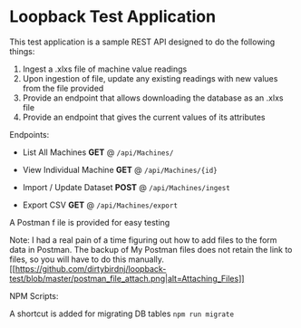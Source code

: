 # Loopback Test Application

This test application is a sample REST API designed to do the following things:

1. Ingest a .xlxs file of machine value readings
2. Upon ingestion of file, update any existing readings with new values from the file provided
3. Provide an endpoint that allows downloading the database as an .xlxs file
4. Provide an endpoint that gives the current values of its attributes

Endpoints: 

* List All Machines **GET** @ `/api/Machines/`

* View Individual Machine **GET** @ `/api/Machines/{id}`

* Import / Update Dataset **POST** @ `/api/Machines/ingest`

* Export CSV **GET** @ `/api/Machines/export`

A Postman f ile is provided for easy testing

Note: I had a real pain of a time figuring out how to add files to the form data in Postman. The backup of My Postman files does not retain the link to files, so you will have to do this manually.
[[https://github.com/dirtybirdnj/loopback-test/blob/master/postman_file_attach.png|alt=Attaching_Files]]


NPM Scripts:

A shortcut is added for migrating DB tables `npm run migrate`